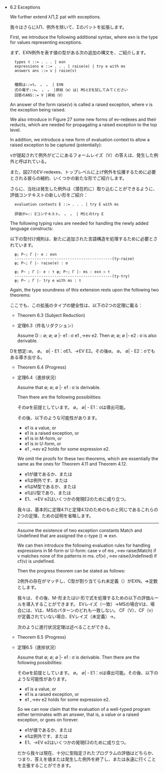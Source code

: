 - 6.2 Exceptions

	We further extend λΠ,Σ pat with exceptions.

	我々はさらにλΠ、例外を除いて、Σのパットを拡張します。

	First, we introduce the following additional syntax, where exn is the type for values representing exceptions.

	まず、EXN例外を表す値の型がある次の追加の構文を、ご紹介します。


		types τ ::= . . . | exn
		expressions e ::= . . . | raise(e) | try e with ms
		answers ans ::= v | raise(v)


		種類は::=τ。 。 。 | EXN
		式の電子::=。 。 。 |昇給（e）は| MSとEを試してみてください
		回答のANS::= V |昇給（V）

	An answer of the form raise(v) is called a raised exception, where v is the exception being raised.

	We also introduce in Figure 27 some new forms of ev-redexes and their reducts, which are needed for propagating a raised exception to the top level.

	In addition, we introduce a new form of evaluation context to allow a raised exception to be captured (potentially):

	vが提起されて例外がどこにあるフォームレイズ（V）の答えは、発生した例外と呼ばれている。

	また、図27のEV-redexes、トップレベルに上げ例外を伝播するために必要とされる彼らの縮約、いくつかの新たな形でご紹介します。

	さらに、当社は発生した例外は（潜在的に）取り込むことができるように、評価コンテキストの新しい形をご紹介：



		evaluation contexts E ::= . . . | try E with ms

		評価が=:: Eコンテキスト。 。 。 | MSとのtry E

	The following typing rules are needed for handling the newly added language constructs:

	以下の型付け規則は、新たに追加された言語構造を処理するために必要とされています。

		φ; P~; Γ |- e : exn
		--------------------------------------------(ty-raise)
		φ; P~; Γ |- raise(e) : σ

		φ; P~ ; Γ |- e : τ φ; P~; Γ |- ms : exn → τ
		--------------------------------------------(ty-try)
		φ; P~ ; Γ |- try e with ms : τ

	Again, the type soundness of this extension rests upon the following two theorems:

	ここでも、この拡張のタイプの健全性は、以下の2つの定理に載る：


	- Theorem 6.3 (Subject Reduction)

	- 定理6.3（件名リダクション）


		Assume D :: ∅; ∅; ∅ |- e1 : σ e1 ,→ev e2. Then ∅; ∅; ∅ |- e2 : σ is also derivable.

	Dを想定::∅。 ∅。 ∅| - E1：σE1、→EV E2。その後∅。 ∅。 ∅| - E2：σでもある導き出せる。

	- Theorem 6.4 (Progress)
	- 定理6.4（進捗状況）


		Assume that ∅; ∅; ∅ |- e1 : σ is derivable.

		Then there are the following possibilities:

		その∅を前提としています。 ∅。 ∅| - E1：σは導出可能。

		その後、以下のような可能性があります。

		- e1 is a value, or
		- e1 is a raised exception, or
		- e1 is in M-form, or
		- e1 is in U-form, or
		- e1 ,→ev e2 holds for some expression e2.

		We omit the proofs for these two theorems, which are essentially the same as the ones for Theorem 4.11 and Theorem 4.12.
		
		- e1が値であるか、または
		- e1は例外です、または
		- e1はM型であるか、または
		- e1はU型であり、または
		- E1、→EV e2はいくつかの発現E2のために成り立つ。

		我々は、基本的に定理4.11と定理4.12のためのものと同じであるこれらの2つの定理、ための証明を省略します。

		----

		Assume the existence of two exception constants Match and Undefined that are assigned the c-type () ⇒ exn.

		We can then introduce the following evaluation rules for handling expressions in M-form or U-form:
		case v of ms ,→ev raise(Match) if v matches none of the patterns in ms.
		cf(v) ,→ev raise(Undefined) if cf(v) is undefined.

		Then the progress theorem can be stated as follows:

		2例外の存在がマッチし、C型が割り当てられ未定義（）がEXN。⇒定数とします。

		我々は、その後、M-形またはU-形で式を処理するための以下の評価ルールを導入することができます。
		EVレイズ（一致）→MSの場合Vは、場合には、Vは、MSのパターンのどれも一致しない。
		CF（V）、CF（v）が定義されていない場合、EVレイズ（未定義）→。

		次のように進行状況定理は述べることができる。

	- Theorem 6.5 (Progress)
	- 定理6.5（進捗状況）

		Assume that ∅; ∅; ∅ |- e1 : σ is derivable. Then there are the following possibilities:

		その∅を前提としています。 ∅。 ∅| - E1：σは導出可能。その後、以下のような可能性があります。

		- e1 is a value, or
		- e1 is a raised exception, or
		- e1 ,→ev e2 holds for some expression e2.

		So we can now claim that the evaluation of a well-typed program either terminates with an answer, that is, a value or a raised exception, or goes on forever.

		- e1が値であるか、または
		- e1は例外です、または
		- E1、→EV e2はいくつかの発現E2のために成り立つ。

		だから我々は現在、十分に型指定されたプログラムの評価はどちらか、つまり、答えを値または発生した例外を終了し、または永遠に行くことを主張することができます。
